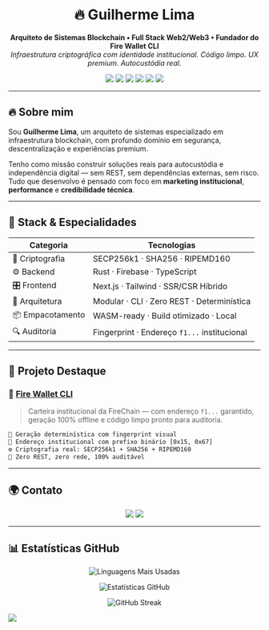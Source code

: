 <h1 align="center">🔥 Guilherme Lima</h1>
<p align="center">
  <strong>Arquiteto de Sistemas Blockchain • Full Stack Web2/Web3 • Fundador do Fire Wallet CLI</strong><br />
  <em>Infraestrutura criptográfica com identidade institucional. Código limpo. UX premium. Autocustódia real.</em>
</p>

<p align="center">
  <img src="https://img.shields.io/badge/Arquiteto-Blockchain-blueviolet?style=for-the-badge&logo=apachekafka&logoColor=white" />
  <img src="https://img.shields.io/badge/Senioridade-Full%20Stack-orange?style=for-the-badge&logo=typescript&logoColor=white" />
  <img src="https://img.shields.io/badge/Web2%20%7C%20Web3-Foco%20em%20Integração-11B0A5?style=for-the-badge&logo=graphql&logoColor=white" />
  <img src="https://img.shields.io/badge/Autocustódia-Real-green?style=for-the-badge&logo=keycdn&logoColor=white" />
  <img src="https://img.shields.io/badge/Projeto%20Principal-Fire%20Wallet%20CLI-F28500?style=for-the-badge&logo=firefox-browser&logoColor=white" />
  <img src="https://img.shields.io/badge/Identidade-f1...-blue?style=for-the-badge&logo=flame&logoColor=white" />
</p>

---

## 🔥 Sobre mim

Sou **Guilherme Lima**, um arquiteto de sistemas especializado em infraestrutura blockchain, com profundo domínio em segurança, descentralização e experiências premium.

Tenho como missão construir soluções reais para autocustódia e independência digital — sem REST, sem dependências externas, sem risco.  
Tudo que desenvolvo é pensado com foco em **marketing institucional**, **performance** e **credibilidade técnica**.

---

## 🧱 Stack & Especialidades

| Categoria        | Tecnologias                          |
|------------------|---------------------------------------|
| 🔐 Criptografia  | SECP256k1 · SHA256 · RIPEMD160        |
| ⚙️ Backend       | Rust · Firebase · TypeScript          |
| 🎛️ Frontend     | Next.js · Tailwind · SSR/CSR Híbrido  |
| 🔄 Arquitetura   | Modular · CLI · Zero REST · Determinística |
| 📦 Empacotamento | WASM-ready · Build otimizado · Local  |
| 🔍 Auditoria     | Fingerprint · Endereço `f1...` institucional |

---

## 🚀 Projeto Destaque

### 🔗 [Fire Wallet CLI](https://github.com/guilhermelimaweb3/firewallet)

> Carteira institucional da FireChain — com endereço `f1...` garantido, geração 100% offline e código limpo pronto para auditoria.

```txt
🧠 Geração determinística com fingerprint visual
🔐 Endereço institucional com prefixo binário [0x15, 0x67]
⚙️ Criptografia real: SECP256k1 + SHA256 + RIPEMD160
🚫 Zero REST, zero rede, 100% auditável
```
---

## 🌍 Contato

<p align="center">
  <a href="https://linkedin.com/in/guilhermelimadev-web3"><img src="https://img.shields.io/badge/LinkedIn-Guilherme%20Lima-blue?style=for-the-badge&logo=linkedin&logoColor=white" /></a>
  <a href="https://github.com/guilhermelimaweb3"><img src="https://img.shields.io/badge/GitHub-@guilhermelimaweb3-181717?style=for-the-badge&logo=github&logoColor=white" /></a>
</p>

---

## 📊 Estatísticas GitHub

<p align="center">
  <img src="https://github-readme-stats.vercel.app/api/top-langs/?username=guilhermelimaweb3&layout=compact&langs_count=8&theme=dark&border_radius=10" alt="Linguagens Mais Usadas" />
</p>

<p align="center">
  <img src="https://github-readme-stats.vercel.app/api?username=guilhermelimaweb3&show_icons=true&theme=dark&border_radius=10&count_private=true&hide=issues" alt="Estatísticas GitHub" />
</p>

<p align="center">
  <img src="https://streak-stats.demolab.com?user=guilhermelimaweb3&theme=dark&border_radius=10&date_format=j%20M%5B%20Y%5D" alt="GitHub Streak" />
</p>

<!-- GitHub Metrics (completo e animado) -->
<img src="https://github-metrics.vercel.app/api?username=guilhermelimaweb3&template=classic&base.header=true&base.activity=true&base.repositories=true&base.metadata=true&config.timezone=America%2FSao_Paulo" />

